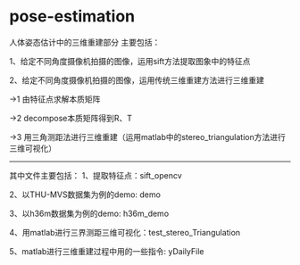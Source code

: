 # pose-estimation
人体姿态估计中的三维重建部分
主要包括：

1、给定不同角度摄像机拍摄的图像，运用sift方法提取图象中的特征点


2、给定不同角度摄像机拍摄的图像，运用传统三维重建方法进行三维重建

->1 由特征点求解本质矩阵

->2 decompose本质矩阵得到R、T

->3 用三角测距法进行三维重建（运用matlab中的stereo_triangulation方法进行三维可视化）

-------------------------------------------------------------------------------
其中文件主要包括：
1、提取特征点：sift_opencv

2、以THU-MVS数据集为例的demo: demo

3、以h36m数据集为例的demo: h36m_demo

4、用matlab进行三界测距三维可视化：test_stereo_Triangulation

5、matlab进行三维重建过程中用的一些指令: yDailyFile

